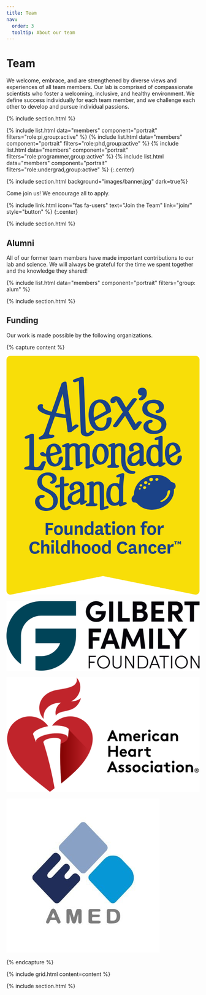 ```yaml
---
title: Team
nav:
  order: 3
  tooltip: About our team
---
```


# <i class="fas fa-users"></i>Team

We welcome, embrace, and are strengthened by diverse views and experiences of all team members.
Our lab is comprised of compassionate scientists who foster a welcoming, inclusive, and healthy environment.
We define success individually for each team member, and we challenge each other to develop and pursue individual passions.

{% include section.html %}

{%
  include list.html
  data="members"
  component="portrait"
  filters="role:pi,group:active"
%}
{%
  include list.html
  data="members"
  component="portrait"
  filters="role:phd,group:active"
%}
{%
  include list.html
  data="members"
  component="portrait"
  filters="role:programmer,group:active"
%}
{%
  include list.html
  data="members"
  component="portrait"
  filters="role:undergrad,group:active"
%}
{:.center}

{% include section.html background="images/banner.jpg" dark=true%}

Come join us!
We encourage all to apply.

{%
  include link.html
  icon="fas fa-users"
  text="Join the Team"
  link="join/"
  style="button"
%}
{:.center}

{% include section.html %}

## Alumni

All of our former team members have made important contributions to our lab and science.
We will always be grateful for the time we spent together and the knowledge they shared!

{% include list.html data="members" component="portrait" filters="group: alum" %}

{% include section.html %}

## Funding

Our work is made possible by the following organizations.

{% capture content %}

[![Alex's Lemonade Stand Foundation](images/alsf_logo.png)](https://www.alexslemonade.org/)

[![Gilbert Family Foundation](images/gff_logo.png)](https://gilbertfamilyfoundation.org/)

[![American Heart Association](images/aha_logo.png)](https://www.heart.org/)

[![Japan Agency for Medical Research and Development](images/amed_logo.jpg)](https://www.amed.go.jp/)

{% endcapture %}

{% include grid.html content=content %}

{% include section.html %}